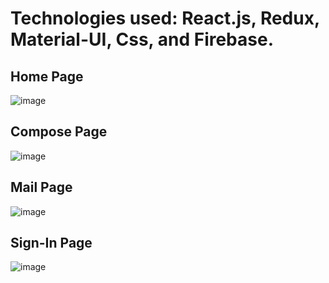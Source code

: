 # Technologies used: React.js, Redux, Material-UI, Css, and Firebase. 

## Home Page
![image](https://user-images.githubusercontent.com/73797796/134780113-fdc10f81-3110-4ccb-9af1-c3fb8ee4686c.png)

## Compose Page
![image](https://user-images.githubusercontent.com/73797796/134780149-ab45e424-5b3a-4c73-bc2b-b43ac2d85f40.png)

## Mail Page
![image](https://user-images.githubusercontent.com/73797796/134780135-04f52b90-9078-4949-bc3b-d1f2fe907d78.png)

## Sign-In Page
![image](https://user-images.githubusercontent.com/73797796/134780218-f8db81b3-8a94-4426-aadd-7f95ef224fbf.png)
